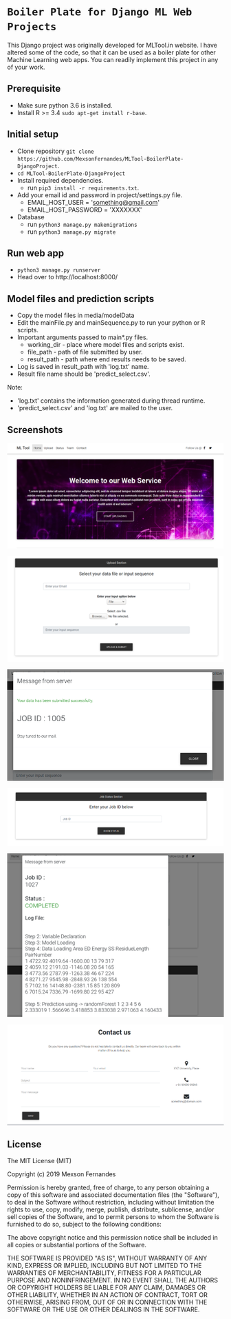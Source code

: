 # `Boiler Plate for Django ML Web Projects`

This Django project was originally developed for MLTool.in website. I have altered some of the code, so that it can be used as a boiler plate for other Machine Learning web apps. You can readily implement this project in any of your work.

## Prerequisite
  * Make sure python 3.6 is installed.
  * Install R >= 3.4 `sudo apt-get install r-base`.

## Initial setup
  * Clone repository `git clone https://github.com/MexsonFernandes/MLTool-BoilerPlate-DjangoProject`.
  * `cd MLTool-BoilerPlate-DjangoProject`
  * Install required dependencies.
    * run `pip3 install -r requirements.txt`.
  * Add your email id and password in project/settings.py file.
    * EMAIL_HOST_USER = 'something@gmail.com'
    * EMAIL_HOST_PASSWORD = 'XXXXXXX'
  * Database
    * run `python3 manage.py makemigrations`
    * run `python3 manage.py migrate`

## Run web app
  * `python3 manage.py runserver`
  * Head over to http://localhost:8000/
  
## Model files and prediction scripts
  * Copy the model files in media/modelData
  * Edit the mainFile.py and mainSequence.py to run your python or R scripts.
  * Important arguments passed to main*.py files.
    * working_dir - place where model files and scripts exist.
    * file_path - path of file submitted by user.
    * result_path - path where end results needs to be saved.
  * Log is saved in result_path with 'log.txt' name.
  * Result file name should be 'predict_select.csv'.

Note: 
  * 'log.txt' contains the information generated during thread runtime.
  * 'predict_select.csv' and 'log.txt' are mailed to the user.

## Screenshots
![Dashboard](images/mltool.png)

![Job Submission](images/mltool4.png)

![Job ID](images/mltool1.png)

![Check Status](images/mltool5.png)

![Status](images/mltool2.png)

![Contact](images/mltool3.png)

## License

The MIT License (MIT)

Copyright (c) 2019 Mexson Fernandes

Permission is hereby granted, free of charge, to any person obtaining a copy of
this software and associated documentation files (the "Software"), to deal in
the Software without restriction, including without limitation the rights to
use, copy, modify, merge, publish, distribute, sublicense, and/or sell copies
of the Software, and to permit persons to whom the Software is furnished to do
so, subject to the following conditions:

The above copyright notice and this permission notice shall be included in all
copies or substantial portions of the Software.

THE SOFTWARE IS PROVIDED "AS IS", WITHOUT WARRANTY OF ANY KIND, EXPRESS OR
IMPLIED, INCLUDING BUT NOT LIMITED TO THE WARRANTIES OF MERCHANTABILITY,
FITNESS FOR A PARTICULAR PURPOSE AND NONINFRINGEMENT. IN NO EVENT SHALL THE
AUTHORS OR COPYRIGHT HOLDERS BE LIABLE FOR ANY CLAIM, DAMAGES OR OTHER
LIABILITY, WHETHER IN AN ACTION OF CONTRACT, TORT OR OTHERWISE, ARISING FROM,
OUT OF OR IN CONNECTION WITH THE SOFTWARE OR THE USE OR OTHER DEALINGS IN THE
SOFTWARE.
